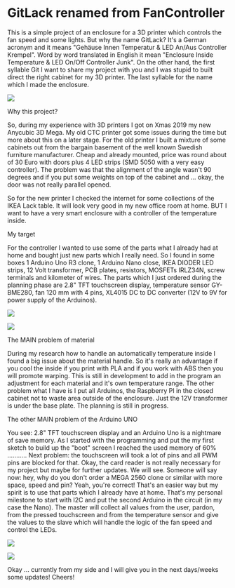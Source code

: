 # GitLack renamed from FanController
This is a simple project of an enclosure for a 3D printer which controls the fan speed and some lights. But why the name GitLack? It's a German acronym and it means "Gehäuse Innen Temperatur & LED An/Aus Controller Krempel". Word by word translated in English it mean "Enclosure Inside Temperature & LED On/Off Controller Junk". On the other hand, the first syllable Git I want to share my project with you and I was stupid to built direct the right cabinet for my 3D printer. The last syllable for the name which I made the enclosure.

![](https://github.com/calliconfused/GitLack/blob/master/Pictures/20200127_221351.jpg)

Why this project?

So, during my experience with 3D printers I got on Xmas 2019 my new Anycubic 3D Mega. My old CTC printer got some issues during the time but more about this on a later stage. For the old printer I built a mixture of some cabinets out from the bargain basement of the well known Swedish furniture manufacturer. Cheap and already mounted, price was round about of 30 Euro with doors plus 4 LED strips (SMD 5050 with a very easy controller). The problem was that the alignment of the angle wasn't 90 degrees and if you put some weights on top of the cabinet and ... okay, the door was not really parallel opened.

So for the new printer I checked the internet for some collections of the IKEA Lack table. It will look very good in my new office room at home. BUT I want to have a very smart enclosure with a controller of the temperature inside.

My target

For the controller I wanted to use some of the parts what I already had at home and bought just new parts which I really need. So I found in some boxes 1 Arduino Uno R3 clone, 1 Arduino Nano close, IKEA DIODER LED strips, 12 Volt transformer, PCB plates, resistors, MOSFETs IRLZ34N, screw terminals and kilometer of wires. The parts which I just ordered during the planning phase are 2.8" TFT touchscreen display, temperature sensor GY-BME280, fan 120 mm with 4 pins, XL4015 DC to DC converter (12V to 9V for power supply of the Arduinos).

![](https://github.com/calliconfused/GitLack/blob/master/Pictures/20200129_192654.jpg)

![](https://github.com/calliconfused/GitLack/blob/master/Pictures/20200129_192650.jpg)

The MAIN problem of material

During my research how to handle an automatically temperature inside I found a big issue about the material handle. So it's really an advantage if you cool the inside if you print with PLA and if you work with ABS then you will promote warping. This is still in development to add in the program an adjustment for each material and it's own temperature range. The other problem what I have is I put all Arduinos, the Raspberry PI in the closed cabinet not to waste area outside of the enclosure. Just the 12V transformer is under the base plate. The planning is still in progress.

The other MAIN problem of the Arduino UNO

You see: 2.8" TFT touchscreen display and an Arduino Uno is a nightmare of save memory. As I started with the programming and put the my first sketch to build up the "boot" screen I reached the used memory of 60% ...........
Next problem: the touchscreen will took a lot of pins and all PWM pins are blocked for that. Okay, the card reader is not really necessary for my project but maybe for further updates. We will see.
Someone will say now: hey, why do you don't order a MEGA 2560 clone or similar with more space, speed and pin?
Yeah, you're correct! That's an easier way but my spirit is to use that parts which I already have at home. That's my personal milestone to start with I2C and put the second Arduino in the circuit (in my case the Nano). The master will collect all values from the user, pardon, from the pressed touchscreen and from the temperature sensor and give the values to the slave which will handle the logic of the fan speed and control the LEDs.

![](https://github.com/calliconfused/GitLack/blob/master/Pictures/20200127_221432.jpg)

![](https://github.com/calliconfused/GitLack/blob/master/Pictures/20200127_221713.jpg)

Okay ... currently from my side and I will give you in the next days/weeks some updates! Cheers!

